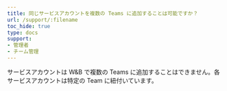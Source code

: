 ```yaml
---
title: 同じサービスアカウントを複数の Teams に追加することは可能ですか？
url: /support/:filename
toc_hide: true
type: docs
support:
- 管理者
- チーム管理
---
```


サービスアカウントは W&B で複数の Teams に追加することはできません。各サービスアカウントは特定の Team に紐付いています。